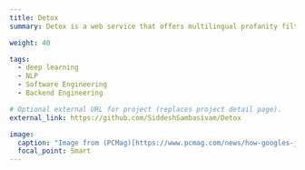 ```yaml
---
title: Detox
summary: Detox is a web service that offers multilingual profanity filtering which can easily be integrated with any platform.

weight: 40

tags:
  - deep learning
  - NLP
  - Software Engineering
  - Backend Engineering

# Optional external URL for project (replaces project detail page).
external_link: https://github.com/SiddeshSambasivam/Detox

image:
  caption: "Image from (PCMag)[https://www.pcmag.com/news/how-googles-jigsaw-is-trying-to-detoxify-the-internet]"
  focal_point: Smart
---
```

